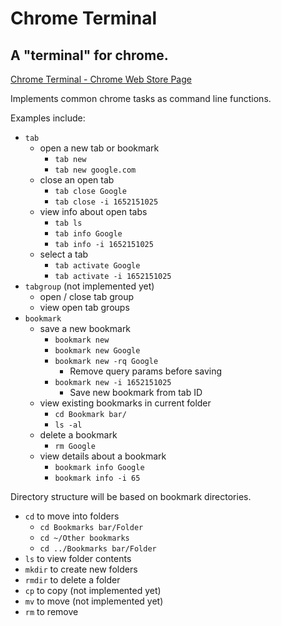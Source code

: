 # Chrome Terminal

## A "terminal" for chrome.

[Chrome Terminal - Chrome Web Store Page](https://chromewebstore.google.com/detail/chrome-terminal/ohejbgphpjcioiglmmpogdpffiacfkke)

Implements common chrome tasks as command line functions.

Examples include:
 - `tab`
   - open a new tab or bookmark
     - `tab new`
     - `tab new google.com`
   - close an open tab
     - `tab close Google`
     - `tab close -i 1652151025`
   - view info about open tabs
     - `tab ls`
     - `tab info Google`
     - `tab info -i 1652151025`
   - select a tab
     - `tab activate Google`
     - `tab activate -i 1652151025`
 - `tabgroup` (not implemented yet)
   - open / close tab group
   - view open tab groups
 - `bookmark`
   - save a new bookmark
     - `bookmark new`
     - `bookmark new Google`
     - `bookmark new -rq Google`
       - Remove query params before saving
     - `bookmark new -i 1652151025`
       - Save new bookmark from tab ID
   - view existing bookmarks in current folder
     - `cd Bookmark bar/`
     - `ls -al`
   - delete a bookmark
     - `rm Google`
   - view details about a bookmark
     - `bookmark info Google`
     - `bookmark info -i 65`

Directory structure will be based on bookmark directories.
 - `cd` to move into folders
   - `cd Bookmarks bar/Folder`
   - `cd ~/Other bookmarks`
   - `cd ../Bookmarks bar/Folder`
 - `ls` to view folder contents
 - `mkdir` to create new folders
 - `rmdir` to delete a folder
 - `cp` to copy (not implemented yet)
 - `mv` to move (not implemented yet)
 - `rm` to remove
